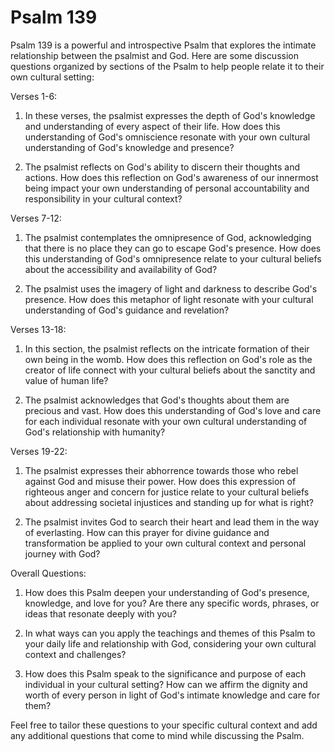 # Psalm 139

Psalm 139 is a powerful and introspective Psalm that explores the intimate relationship between the psalmist and God. Here are some discussion questions organized by sections of the Psalm to help people relate it to their own cultural setting:

Verses 1-6:

1. In these verses, the psalmist expresses the depth of God's knowledge and understanding of every aspect of their life. How does this understanding of God's omniscience resonate with your own cultural understanding of God's knowledge and presence?

2. The psalmist reflects on God's ability to discern their thoughts and actions. How does this reflection on God's awareness of our innermost being impact your own understanding of personal accountability and responsibility in your cultural context?

Verses 7-12:

1. The psalmist contemplates the omnipresence of God, acknowledging that there is no place they can go to escape God's presence. How does this understanding of God's omnipresence relate to your cultural beliefs about the accessibility and availability of God?

2. The psalmist uses the imagery of light and darkness to describe God's presence. How does this metaphor of light resonate with your cultural understanding of God's guidance and revelation?

Verses 13-18:

1. In this section, the psalmist reflects on the intricate formation of their own being in the womb. How does this reflection on God's role as the creator of life connect with your cultural beliefs about the sanctity and value of human life?

2. The psalmist acknowledges that God's thoughts about them are precious and vast. How does this understanding of God's love and care for each individual resonate with your own cultural understanding of God's relationship with humanity?

Verses 19-22:

1. The psalmist expresses their abhorrence towards those who rebel against God and misuse their power. How does this expression of righteous anger and concern for justice relate to your cultural beliefs about addressing societal injustices and standing up for what is right?

2. The psalmist invites God to search their heart and lead them in the way of everlasting. How can this prayer for divine guidance and transformation be applied to your own cultural context and personal journey with God?

Overall Questions:

1. How does this Psalm deepen your understanding of God's presence, knowledge, and love for you? Are there any specific words, phrases, or ideas that resonate deeply with you?

2. In what ways can you apply the teachings and themes of this Psalm to your daily life and relationship with God, considering your own cultural context and challenges?

3. How does this Psalm speak to the significance and purpose of each individual in your cultural setting? How can we affirm the dignity and worth of every person in light of God's intimate knowledge and care for them?

Feel free to tailor these questions to your specific cultural context and add any additional questions that come to mind while discussing the Psalm.